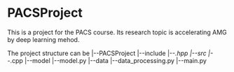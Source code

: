# PACSProject
This is a project for the PACS course. Its research topic is accelerating AMG by deep learning mehod.

The project structure can be
|--PACSProject
  |--include
    |--*.hpp
  |--src
    |--*.cpp
  |--model
    |--model.py
  |--data
    |--data_processing.py
  |--main.py

